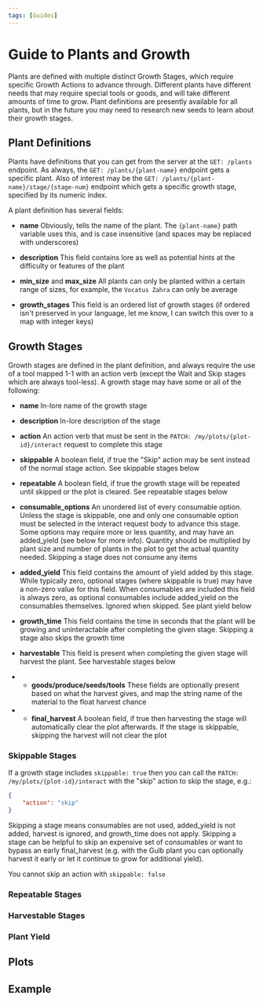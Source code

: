 ```yaml
---
tags: [Guides]
---
```


# Guide to Plants and Growth

Plants are defined with multiple distinct Growth Stages, which require specific Growth Actions to advance through. Different plants have different needs that may require special tools or goods, and will take different amounts of time to grow. Plant definitions are presently available for all plants, but in the future you may need to research new seeds to learn about their growth stages.

## Plant Definitions

Plants have definitions that you can get from the server at the `GET: /plants` endpoint. As always, the `GET: /plants/{plant-name}` endpoint gets a specific plant. Also of interest may be the `GET: /plants/{plant-name}/stage/{stage-num}` endpoint which gets a specific growth stage, specified by its numeric index.

A plant definition has several fields:

- **name** Obviously, tells the name of the plant. The `{plant-name}` path variable uses this, and is case insensitive (and spaces may be replaced with underscores)

- **description** This field contains lore as well as potential hints at the difficulty or features of the plant

- **min_size** and **max_size** All plants can only be planted within a certain range of sizes, for example, the `Vocatus Zahra` can only be average

- **growth_stages** This field is an ordered list of growth stages (if ordered isn't preserved in your language, let me know, I can switch this over to a map with integer keys)

## Growth Stages

Growth stages are defined in the plant definition, and always require the use of a tool mapped 1-1 with an action verb (except the Wait and Skip stages which are always tool-less). A growth stage may have some or all of the following:

- **name** In-lore name of the growth stage

- **description** In-lore description of the stage

- **action** An action verb that must be sent in the `PATCH: /my/plots/{plot-id}/interact` request to complete this stage

- **skippable** A boolean field, if true the "Skip" action may be sent instead of the normal stage action. See skippable stages below

- **repeatable** A boolean field, if true the growth stage will be repeated until skipped or the plot is cleared. See repeatable stages below

- **consumable_options** An unordered list of every consumable option. Unless the stage is skippable, one and only one consumable option must be selected in the interact request body to advance this stage. Some options may require more or less quantity, and may have an added_yield (see below for more info). Quantity should be multiplied by plant size and number of plants in the plot to get the actual quantity needed. Skipping a stage does not consume any items

- **added_yield** This field contains the amount of yield added by this stage. While typically zero, optional stages (where skippable is true) may have a non-zero value for this field. When consumables are included this field is always zero, as optional consumables include added_yield on the consumables themselves. Ignored when skipped. See plant yield below

- **growth_time** This field contains the time in seconds that the plant will be growing and uninteractable after completing the given stage. Skipping a stage also skips the growth time

- **harvestable** This field is present when completing the given stage will harvest the plant. See harvestable stages below

- - **goods/produce/seeds/tools** These fields are optionally present based on what the harvest gives, and map the string name of the material to the float harvest chance

- - **final_harvest** A boolean field, if true then harvesting the stage will automatically clear the plot afterwards. If the stage is skippable, skipping the harvest will not clear the plot

### Skippable Stages

If a growth stage includes `skippable: true` then you can call the `PATCH: /my/plots/{plot-id}/interact` with the "skip" action to skip the stage, e.g.:

```json
{
    "action": "skip"
}
```

Skipping a stage means consumables are not used, added_yield is not added, harvest is ignored, and growth_time does not apply. Skipping a stage can be helpful to skip an expensive set of consumables or want to bypass an early final_harvest (e.g. with the Gulb plant you can optionally harvest it early or let it continue to grow for additional yield).

You cannot skip an action with `skippable: false`

### Repeatable Stages

### Harvestable Stages

### Plant Yield

## Plots

## Example